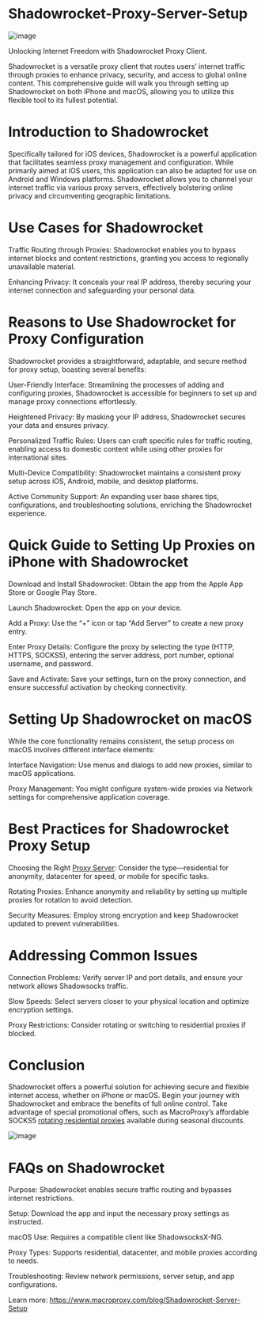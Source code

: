 # Shadowrocket-Proxy-Server-Setup
![image](https://github.com/user-attachments/assets/8f68574f-87b4-4053-8144-525d11fbedfc)

Unlocking Internet Freedom with Shadowrocket Proxy Client.

Shadowrocket is a versatile proxy client that routes users’ internet traffic through proxies to enhance privacy, security, and access to global online content. This comprehensive guide will walk you through setting up Shadowrocket on both iPhone and macOS, allowing you to utilize this flexible tool to its fullest potential.

# Introduction to Shadowrocket
Specifically tailored for iOS devices, Shadowrocket is a powerful application that facilitates seamless proxy management and configuration. While primarily aimed at iOS users, this application can also be adapted for use on Android and Windows platforms. Shadowrocket allows you to channel your internet traffic via various proxy servers, effectively bolstering online privacy and circumventing geographic limitations.

# Use Cases for Shadowrocket
Traffic Routing through Proxies: Shadowrocket enables you to bypass internet blocks and content restrictions, granting you access to regionally unavailable material.

Enhancing Privacy: It conceals your real IP address, thereby securing your internet connection and safeguarding your personal data.

# Reasons to Use Shadowrocket for Proxy Configuration
Shadowrocket provides a straightforward, adaptable, and secure method for proxy setup, boasting several benefits:

User-Friendly Interface: Streamlining the processes of adding and configuring proxies, Shadowrocket is accessible for beginners to set up and manage proxy connections effortlessly.

Heightened Privacy: By masking your IP address, Shadowrocket secures your data and ensures privacy.

Personalized Traffic Rules: Users can craft specific rules for traffic routing, enabling access to domestic content while using other proxies for international sites.

Multi-Device Compatibility: Shadowrocket maintains a consistent proxy setup across iOS, Android, mobile, and desktop platforms.

Active Community Support: An expanding user base shares tips, configurations, and troubleshooting solutions, enriching the Shadowrocket experience.

# Quick Guide to Setting Up Proxies on iPhone with Shadowrocket
Download and Install Shadowrocket: Obtain the app from the Apple App Store or Google Play Store.

Launch Shadowrocket: Open the app on your device.

Add a Proxy: Use the “+” icon or tap “Add Server” to create a new proxy entry.

Enter Proxy Details: Configure the proxy by selecting the type (HTTP, HTTPS, SOCKS5), entering the server address, port number, optional username, and password.

Save and Activate: Save your settings, turn on the proxy connection, and ensure successful activation by checking connectivity.

# Setting Up Shadowrocket on macOS
While the core functionality remains consistent, the setup process on macOS involves different interface elements:

Interface Navigation: Use menus and dialogs to add new proxies, similar to macOS applications.

Proxy Management: You might configure system-wide proxies via Network settings for comprehensive application coverage.

# Best Practices for Shadowrocket Proxy Setup
Choosing the Right [Proxy Server](https://www.macroproxy.com/): Consider the type—residential for anonymity, datacenter for speed, or mobile for specific tasks.

Rotating Proxies: Enhance anonymity and reliability by setting up multiple proxies for rotation to avoid detection.

Security Measures: Employ strong encryption and keep Shadowrocket updated to prevent vulnerabilities.

# Addressing Common Issues
Connection Problems: Verify server IP and port details, and ensure your network allows Shadowsocks traffic.

Slow Speeds: Select servers closer to your physical location and optimize encryption settings.

Proxy Restrictions: Consider rotating or switching to residential proxies if blocked.

# Conclusion
Shadowrocket offers a powerful solution for achieving secure and flexible internet access, whether on iPhone or macOS. Begin your journey with Shadowrocket and embrace the benefits of full online control. Take advantage of special promotional offers, such as MacroProxy’s affordable SOCKS5 [rotating residential proxies](https://www.macroproxy.com/rotating-residential-proxy) available during seasonal discounts.

![image](https://github.com/user-attachments/assets/f4daa9db-8c4f-43b9-a3ba-2d8fa797e068)

# FAQs on Shadowrocket
Purpose: Shadowrocket enables secure traffic routing and bypasses internet restrictions.

Setup: Download the app and input the necessary proxy settings as instructed.

macOS Use: Requires a compatible client like ShadowsocksX-NG.

Proxy Types: Supports residential, datacenter, and mobile proxies according to needs.

Troubleshooting: Review network permissions, server setup, and app configurations.

Learn more: https://www.macroproxy.com/blog/Shadowrocket-Server-Setup
